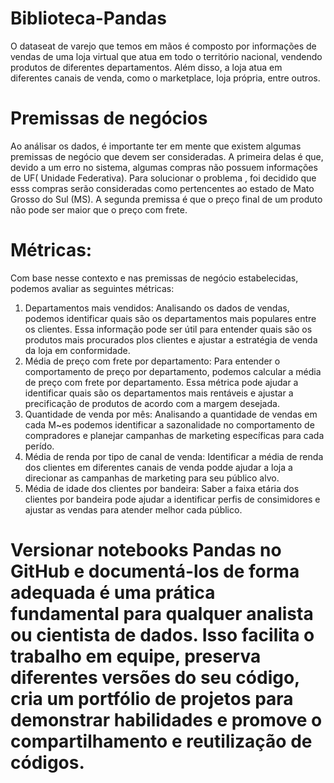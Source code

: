 # Biblioteca-Pandas

O dataseat de varejo que temos em mãos é composto por informações de vendas de uma loja virtual que atua em todo o território nacional, vendendo produtos de diferentes departamentos. Além disso, a loja atua em diferentes canais de venda, como o marketplace, loja própria, entre outros.

# Premissas de negócios
Ao análisar os dados, é importante ter em mente que existem algumas premissas de negócio que devem ser consideradas. A primeira delas é que, devido a um erro no sistema, algumas compras não possuem informações de UF( Unidade Federativa). Para solucionar o problema , foi decidido que esss compras serão consideradas como pertencentes ao estado de Mato Grosso do Sul (MS). A segunda premissa é que o preço final de um produto não pode ser maior que o preço com frete.

# Métricas:
Com base nesse contexto e nas premissas de negócio estabelecidas, podemos avaliar as seguintes métricas:
1. Departamentos mais vendidos: Analisando os dados de vendas, podemos identificar quais são os departamentos mais populares entre os clientes. Essa informação pode ser útil para entender  quais são os produtos mais procurados plos clientes e ajustar a estratégia de venda da loja em conformidade.
2. Média de preço com frete por departamento: Para entender o comportamento de preço por departamento, podemos calcular a média de preço com frete por departamento. Essa métrica pode ajudar a identificar quais são os departamentos mais rentáveis e ajustar a precificação de produtos de acordo com a margem desejada.
3. Quantidade de venda por mês: Analisando a quantidade de vendas em cada M~es podemos  identificar a sazonalidade no comportamento de compradores e planejar campanhas de marketing específicas para cada perído.
4. Média de renda por tipo de canal de venda: Identificar a média de renda dos clientes em diferentes canais de venda podde ajudar a loja a direcionar as campanhas de marketing para seu público alvo.
5. Média de idade dos clientes por bandeira: Saber a faixa etária dos clientes por bandeira pode ajudar a identificar perfis de consimidores e ajustar as vendas para  atender melhor cada público.


# Versionar notebooks Pandas no GitHub e documentá-los de forma adequada é uma prática fundamental para qualquer analista ou cientista de dados. Isso facilita o trabalho em equipe, preserva diferentes versões do seu código, cria um portfólio de projetos para demonstrar habilidades e promove o compartilhamento e reutilização de códigos.
